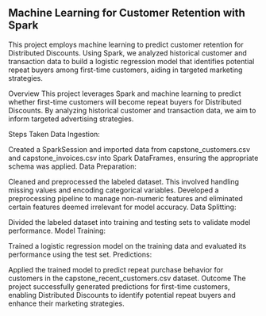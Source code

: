 ## Machine Learning for Customer Retention with Spark
This project employs machine learning to predict customer retention for Distributed Discounts. Using Spark, we analyzed historical customer and transaction data to build a logistic regression model that identifies potential repeat buyers among first-time customers, aiding in targeted marketing strategies.

Overview
This project leverages Spark and machine learning to predict whether first-time customers will become repeat buyers for Distributed Discounts. By analyzing historical customer and transaction data, we aim to inform targeted advertising strategies.

Steps Taken
Data Ingestion:

Created a SparkSession and imported data from capstone_customers.csv and capstone_invoices.csv into Spark DataFrames, ensuring the appropriate schema was applied.
Data Preparation:

Cleaned and preprocessed the labeled dataset. This involved handling missing values and encoding categorical variables.
Developed a preprocessing pipeline to manage non-numeric features and eliminated certain features deemed irrelevant for model accuracy.
Data Splitting:

Divided the labeled dataset into training and testing sets to validate model performance.
Model Training:

Trained a logistic regression model on the training data and evaluated its performance using the test set.
Predictions:

Applied the trained model to predict repeat purchase behavior for customers in the capstone_recent_customers.csv dataset.
Outcome
The project successfully generated predictions for first-time customers, enabling Distributed Discounts to identify potential repeat buyers and enhance their marketing strategies.


